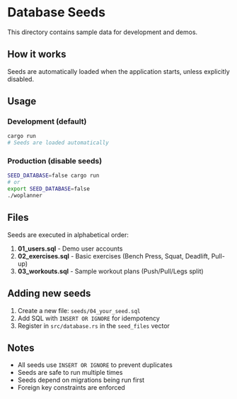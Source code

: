 # Database Seeds

This directory contains sample data for development and demos.

## How it works

Seeds are automatically loaded when the application starts, unless explicitly disabled.

## Usage

### Development (default)
```bash
cargo run
# Seeds are loaded automatically
```

### Production (disable seeds)
```bash
SEED_DATABASE=false cargo run
# or
export SEED_DATABASE=false
./woplanner
```

## Files

Seeds are executed in alphabetical order:

1. **01_users.sql** - Demo user accounts
2. **02_exercises.sql** - Basic exercises (Bench Press, Squat, Deadlift, Pull-up)
3. **03_workouts.sql** - Sample workout plans (Push/Pull/Legs split)

## Adding new seeds

1. Create a new file: `seeds/04_your_seed.sql`
2. Add SQL with `INSERT OR IGNORE` for idempotency
3. Register in `src/database.rs` in the `seed_files` vector

## Notes

- All seeds use `INSERT OR IGNORE` to prevent duplicates
- Seeds are safe to run multiple times
- Seeds depend on migrations being run first
- Foreign key constraints are enforced
